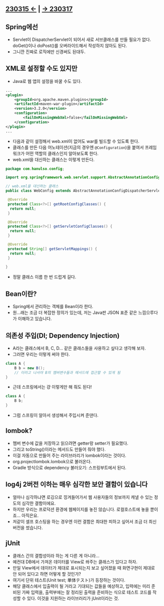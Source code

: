 ﻿#

## [230315 ←](../../230130-_Spring/230315/) | [→ 230317](../../230130-_Spring/230317/)

## Spring에선

- Servlet이 DispatcherServlet이 되어서 새로 서브클래스를 만들 필요가 없다. doGet()이나 doPost()를 오버라이드해서 작성하지 않아도 된다.
- 그니깐 진짜로 로직에만 신경써도 된대두.

## XML로 설정할 수도 있지만

- Java로 웹 앱의 설정을 바꿀 수도 있다.

```xml
...
<plugin>
    <groupId>org.apache.maven.plugins</groupId>
    <artifactId>maven-war-plugin</artifactId>
    <version>3.2.0</version>
    <configuration>
        <failOnMissingWebXml>false</failOnMissingWebXml>
    </configuration>
</plugin>
...
```

- 다음과 같이 설정해서 web.xml이 없어도 war를 빌드할 수 있도록 한다.
- 클래스를 만든 다음 어노테이션(지금의 경우엔 `@Configuration`)을 붙여서 프레임워크가 어떤 역할의 클래스인지 알아보도록 한다.
- web.xml을 대신하는 클래스는 이렇게 만든다.

```java
package com.hanulso.config;

import org.springframework.web.servlet.support.AbstractAnnotationConfigDispatcherServletInitializer;

// web.xml을 대신하는 클래스
public class WebConfig extends AbstractAnnotationConfigDispatcherServletInitializer {

 @Override
 protected Class<?>[] getRootConfigClasses() {
  return null;
 }

 @Override
 protected Class<?>[] getServletConfigClasses() {
  return null;
 }

 @Override
 protected String[] getServletMappings() {
  return null;
 }
 
}
```

- 정말 클래스 이름 한 번 드럽게 길다.

## Bean이란?

- Spring에서 관리하는 객체를 Bean이라 한다.
- 원...래는 조금 더 복잡한 정의가 있는데, 저는 Java판 JSON 표준 같은 느낌으루다가 이해하고 있습니다.

## 의존성 주입(DI; Dependency Injection)

- A라는 클래스에서 B, C, D... 같은 클래스들을 사용하고 싶다고 생각해 보자.
- 그러면 우리는 이렇게 써야 한다.

```java
class A {
    B b = new B();
    // 이러고 나서야 B의 멤버변수들과 메서드에 접근할 수 있게 됨
}
```

- 근데 스프링에서는 걍 이렇게만 해 줘도 된다!

```java
class A {
    B b;
}
```

- 그럼 스프링이 알아서 생성해서 주입시켜 준댄다.

## lombok?

- 멤버 변수에 값을 저장하고 읽으려면 getter랑 setter가 필요했다.
- 그리고 toString()이라는 메서드도 만들어 줘야 했다.
- 이걸 자동으로 만들어 주는 라이브러리가 lombok이라는 것이다.
- org.projectlombok.lombok으로 불러온다.
- Gradle 방식으로 dependency 불러오기: 스프링부트에서 된다.

## log4j 2버전 이하는 매우 심각한 보안 결함이 있습니다

- 얼마나 심각하냐면 로깅으로 낑겨들어가서 웹 사용자들의 정보까지 캐낼 수 있는 정도의 심각한 결함이에요.
- 하지만 우리는 프로덕션 환경에 웹페이지를 놓진 않습니다. 로컬호스트에 놓을 뿐이죠... 아직은요.
- 저같이 셀프 호스팅을 하는 경우엔 이런 결함은 최대한 피하고 싶어서 조금 더 최신 버전을 썼습니다.

## jUnit

- 클래스 간의 결합성이라 하는 게 다른 게 아니라...
- 예컨대 DB에서 가져온 데이터를 View로 쏴주는 클래스가 있다고 하자.
- 만일 View에서 데이터가 제대로 표시되는지 보고 싶어졌을 때 화면구현이 제대로 안 되어 있다고 하면 어떻게 할 것인가?
- 여기서 단위 테스트(Unit test; 単体テスト)가 등장하는 것이다.
- 해당 클래스에서 입출력이 될 거라고 기대되는 값들을 예상하고, 입력에는 미리 준비된 가짜 입력을, 출력부에는 잘 정리된 출력을 준비하는 식으로 테스트 코드를 작성할 수 있다. 이것을 지원하는 라이브러리가 jUnit이라는 것.
